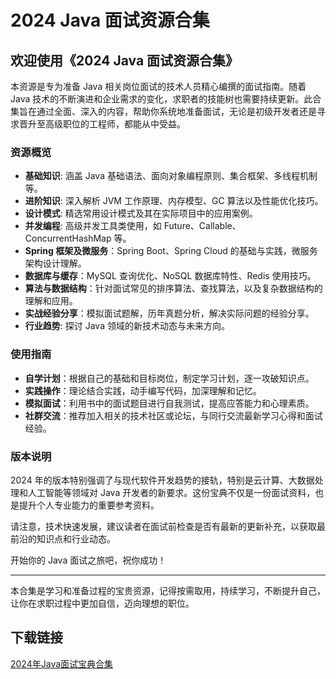 # 2024 Java 面试资源合集

## 欢迎使用《2024 Java 面试资源合集》

本资源是专为准备 Java 相关岗位面试的技术人员精心编撰的面试指南。随着 Java 技术的不断演进和企业需求的变化，求职者的技能树也需要持续更新。此合集旨在通过全面、深入的内容，帮助你系统地准备面试，无论是初级开发者还是寻求晋升至高级职位的工程师，都能从中受益。

### 资源概览

- **基础知识**: 涵盖 Java 基础语法、面向对象编程原则、集合框架、多线程机制等。
- **进阶知识**: 深入解析 JVM 工作原理、内存模型、GC 算法以及性能优化技巧。
- **设计模式**: 精选常用设计模式及其在实际项目中的应用案例。
- **并发编程**: 高级并发工具类使用，如 Future、Callable、ConcurrentHashMap 等。
- **Spring 框架及微服务**：Spring Boot、Spring Cloud 的基础与实践，微服务架构设计理解。
- **数据库与缓存**：MySQL 查询优化、NoSQL 数据库特性、Redis 使用技巧。
- **算法与数据结构**：针对面试常见的排序算法、查找算法，以及复杂数据结构的理解和应用。
- **实战经验分享**：模拟面试题解，历年真题分析，解决实际问题的经验分享。
- **行业趋势**: 探讨 Java 领域的新技术动态与未来方向。

### 使用指南

- **自学计划**：根据自己的基础和目标岗位，制定学习计划，逐一攻破知识点。
- **实践操作**：理论结合实践，动手编写代码，加深理解和记忆。
- **模拟面试**：利用书中的面试题目进行自我测试，提高应答能力和心理素质。
- **社群交流**：推荐加入相关的技术社区或论坛，与同行交流最新学习心得和面试经验。

### 版本说明

2024 年的版本特别强调了与现代软件开发趋势的接轨，特别是云计算、大数据处理和人工智能等领域对 Java 开发者的新要求。这份宝典不仅是一份面试资料，也是提升个人专业能力的重要参考资料。

请注意，技术快速发展，建议读者在面试前检查是否有最新的更新补充，以获取最前沿的知识点和行业动态。

开始你的 Java 面试之旅吧，祝你成功！

---

本合集是学习和准备过程的宝贵资源，记得按需取用，持续学习，不断提升自己，让你在求职过程中更加自信，迈向理想的职位。

## 下载链接

[2024年Java面试宝典合集](https://pan.quark.cn/s/7e619eb5ee5b)